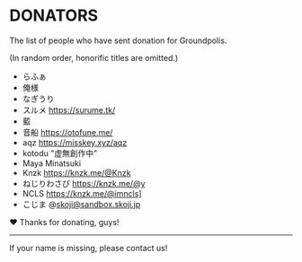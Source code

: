 DONATORS
========
The list of people who have sent donation for Groundpolis.

(In random order, honorific titles are omitted.)

* らふぁ
* 俺様
* なぎうり
* スルメ https://surume.tk/
* 藍
* 音船 https://otofune.me/
* aqz https://misskey.xyz/aqz
* kotodu "虚無創作中"
* Maya Minatsuki
* Knzk https://knzk.me/@Knzk
* ねじりわさび https://knzk.me/@y
* NCLS https://knzk.me/@imncls]
* こじま @skoji@sandbox.skoji.jp

:heart: Thanks for donating, guys!

---

If your name is missing, please contact us!
